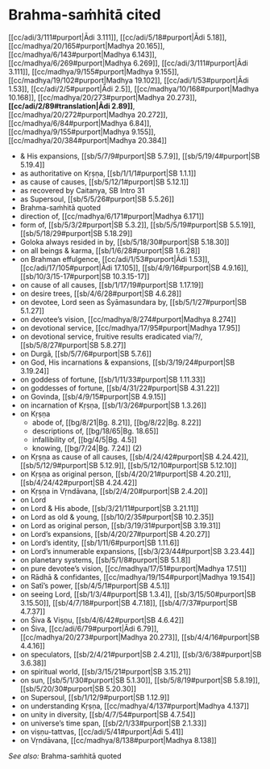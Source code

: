 # Brahma-saṁhitā cited

[[cc/adi/3/111#purport|Ādi 3.111]], [[cc/adi/5/18#purport|Ādi 5.18]], [[cc/madhya/20/165#purport|Madhya 20.165]], [[cc/madhya/6/143#purport|Madhya 6.143]], [[cc/madhya/6/269#purport|Madhya 6.269]], [[cc/adi/3/111#purport|Ādi 3.111]], [[cc/madhya/9/155#purport|Madhya 9.155]], [[cc/madhya/19/102#purport|Madhya 19.102]], [[cc/adi/1/53#purport|Ādi 1.53]], [[cc/adi/2/5#purport|Ādi 2.5]], [[cc/madhya/10/168#purport|Madhya 10.168]], [[cc/madhya/20/273#purport|Madhya 20.273]], **[[cc/adi/2/89#translation|Ādi 2.89]]**, [[cc/madhya/20/272#purport|Madhya 20.272]], [[cc/madhya/6/84#purport|Madhya 6.84]], [[cc/madhya/9/155#purport|Madhya 9.155]], [[cc/madhya/20/384#purport|Madhya 20.384]]

* & His expansions, [[sb/5/7/9#purport|SB 5.7.9]], [[sb/5/19/4#purport|SB 5.19.4]]
* as authoritative on Kṛṣṇa, [[sb/1/1/1#purport|SB 1.1.1]]
* as cause of causes, [[sb/5/12/1#purport|SB 5.12.1]]
* as recovered by Caitanya, SB Intro 31
* as Supersoul, [[sb/5/5/26#purport|SB 5.5.26]]
* Brahma-saṁhitā quoted
* direction of, [[cc/madhya/6/171#purport|Madhya 6.171]]
* form of, [[sb/5/3/2#purport|SB 5.3.2]], [[sb/5/5/19#purport|SB 5.5.19]], [[sb/5/18/29#purport|SB 5.18.29]]
* Goloka always resided in by, [[sb/5/18/30#purport|SB 5.18.30]]
* on all beings & karma, [[sb/1/6/28#purport|SB 1.6.28]]
* on Brahman effulgence, [[cc/adi/1/53#purport|Ādi 1.53]], [[cc/adi/17/105#purport|Ādi 17.105]], [[sb/4/9/16#purport|SB 4.9.16]], [[sb/10/3/15-17#purport|SB 10.3.15-17]]
* on cause of all causes, [[sb/1/17/19#purport|SB 1.17.19]]
* on desire trees, [[sb/4/6/28#purport|SB 4.6.28]]
* on devotee, Lord seen as Śyāmasundara by, [[sb/5/1/27#purport|SB 5.1.27]]
* on devotee’s vision, [[cc/madhya/8/274#purport|Madhya 8.274]]
* on devotional service, [[cc/madhya/17/95#purport|Madhya 17.95]]
* on devotional service, fruitive results eradicated via/?/, [[sb/5/8/27#purport|SB 5.8.27]]
* on Durgā, [[sb/5/7/6#purport|SB 5.7.6]]
* on God, His incarnations & expansions, [[sb/3/19/24#purport|SB 3.19.24]]
* on goddess of fortune, [[sb/1/11/33#purport|SB 1.11.33]]
* on goddesses of fortune, [[sb/4/31/22#purport|SB 4.31.22]]
* on Govinda, [[sb/4/9/15#purport|SB 4.9.15]]
* on incarnation of Kṛṣṇa, [[sb/1/3/26#purport|SB 1.3.26]]
* on Kṛṣṇa
  * abode of, [[bg/8/21|Bg. 8.21]], [[bg/8/22|Bg. 8.22]]
  * descriptions of, [[bg/18/65|Bg. 18.65]]
  * infallibility of, [[bg/4/5|Bg. 4.5]]
  * knowing, [[bg/7/24|Bg. 7.24]] (2)
* on Kṛṣṇa as cause of all causes, [[sb/4/24/42#purport|SB 4.24.42]], [[sb/5/12/9#purport|SB 5.12.9]], [[sb/5/12/10#purport|SB 5.12.10]]
* on Kṛṣṇa as original person, [[sb/4/20/21#purport|SB 4.20.21]], [[sb/4/24/42#purport|SB 4.24.42]]
* on Kṛṣṇa in Vṛndāvana, [[sb/2/4/20#purport|SB 2.4.20]]
* on Lord
* on Lord & His abode, [[sb/3/21/11#purport|SB 3.21.11]]
* on Lord as old & young, [[sb/10/2/35#purport|SB 10.2.35]]
* on Lord as original person, [[sb/3/19/31#purport|SB 3.19.31]]
* on Lord’s expansions, [[sb/4/20/27#purport|SB 4.20.27]]
* on Lord’s identity, [[sb/1/11/6#purport|SB 1.11.6]]
* on Lord’s innumerable expansions, [[sb/3/23/44#purport|SB 3.23.44]]
* on planetary systems, [[sb/5/1/8#purport|SB 5.1.8]]
* on pure devotee’s vision, [[cc/madhya/17/51#purport|Madhya 17.51]]
* on Rādhā & confidantes, [[cc/madhya/19/154#purport|Madhya 19.154]]
* on Satī’s power, [[sb/4/5/1#purport|SB 4.5.1]]
* on seeing Lord, [[sb/1/3/4#purport|SB 1.3.4]], [[sb/3/15/50#purport|SB 3.15.50]], [[sb/4/7/18#purport|SB 4.7.18]], [[sb/4/7/37#purport|SB 4.7.37]]
* on Śiva & Viṣṇu, [[sb/4/6/42#purport|SB 4.6.42]]
* on Śiva, [[cc/adi/6/79#purport|Ādi 6.79]], [[cc/madhya/20/273#purport|Madhya 20.273]], [[sb/4/4/16#purport|SB 4.4.16]]
* on speculators, [[sb/2/4/21#purport|SB 2.4.21]], [[sb/3/6/38#purport|SB 3.6.38]]
* on spiritual world, [[sb/3/15/21#purport|SB 3.15.21]]
* on sun, [[sb/5/1/30#purport|SB 5.1.30]], [[sb/5/8/19#purport|SB 5.8.19]], [[sb/5/20/30#purport|SB 5.20.30]]
* on Supersoul, [[sb/1/12/9#purport|SB 1.12.9]]
* on understanding Kṛṣṇa, [[cc/madhya/4/137#purport|Madhya 4.137]]
* on unity in diversity, [[sb/4/7/54#purport|SB 4.7.54]]
* on universe’s time span, [[sb/2/1/33#purport|SB 2.1.33]]
* on viṣṇu-tattvas, [[cc/adi/5/41#purport|Ādi 5.41]]
* on Vṛndāvana, [[cc/madhya/8/138#purport|Madhya 8.138]]

*See also:* Brahma-saṁhitā quoted
